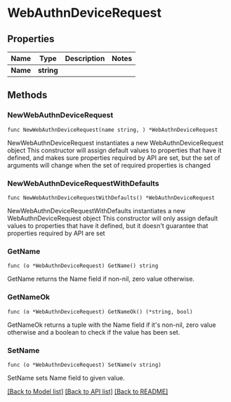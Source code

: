 # WebAuthnDeviceRequest

## Properties

Name | Type | Description | Notes
------------ | ------------- | ------------- | -------------
**Name** | **string** |  | 

## Methods

### NewWebAuthnDeviceRequest

`func NewWebAuthnDeviceRequest(name string, ) *WebAuthnDeviceRequest`

NewWebAuthnDeviceRequest instantiates a new WebAuthnDeviceRequest object
This constructor will assign default values to properties that have it defined,
and makes sure properties required by API are set, but the set of arguments
will change when the set of required properties is changed

### NewWebAuthnDeviceRequestWithDefaults

`func NewWebAuthnDeviceRequestWithDefaults() *WebAuthnDeviceRequest`

NewWebAuthnDeviceRequestWithDefaults instantiates a new WebAuthnDeviceRequest object
This constructor will only assign default values to properties that have it defined,
but it doesn't guarantee that properties required by API are set

### GetName

`func (o *WebAuthnDeviceRequest) GetName() string`

GetName returns the Name field if non-nil, zero value otherwise.

### GetNameOk

`func (o *WebAuthnDeviceRequest) GetNameOk() (*string, bool)`

GetNameOk returns a tuple with the Name field if it's non-nil, zero value otherwise
and a boolean to check if the value has been set.

### SetName

`func (o *WebAuthnDeviceRequest) SetName(v string)`

SetName sets Name field to given value.



[[Back to Model list]](../README.md#documentation-for-models) [[Back to API list]](../README.md#documentation-for-api-endpoints) [[Back to README]](../README.md)



